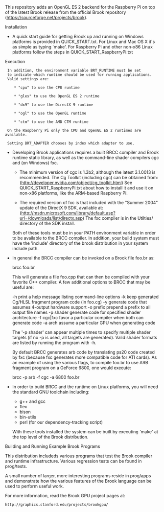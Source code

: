 This repository adds an OpenGL ES 2 backend for the Raspberry Pi on top of the
latest Brook release from the official Brook repository (https://sourceforge.net/projects/brook).

Installation

   * A quick start guide for getting Brook up and running on Windows
     platforms is provided in QUICK_START.txt. For Linux and Mac OS X
     it's as simple as typing 'make'. For Raspberry Pi and other non-x86 Linux
     platforms follow the steps in QUICK_START_RaspberryPi.txt

Execution

     In addition, the environment variable BRT_RUNTIME must be set
     to indicate which runtime should be used for running applications.
     Valid settings are:

        * "cpu" to use the CPU runtime

        * "gles" to use the OpenGL ES 2 runtime

        * "dx9" to use the DirectX 9 runtime

        * "ogl" to use the OpenGL runtime
        
        * "ctm" to use the AMD CTM runtime

     On the Raspberry Pi only the CPU and OpenGL ES 2 runtimes are available.
     
     Setting BRT_ADAPTER chooses by index which adapter to use.

   * Developing Brook applications requires a built BRCC compiler and
     Brook runtime static library, as well as the command-line shader
     compilers cgc and (on Windows) fxc.

        * The minimum version of cgc is 1.3b2, although the latest 3.1.0013 is recommended.
          The Cg Toolkit (including cgc) can be obtained from:
          (http://developer.nvidia.com/object/cg_toolkit.html)
	  See QUICK_START_RaspberryPi.txt about how to install it and use it on
          non-x86 platforms, like the ARM-based Raspberry Pi.

        * The required version of fxc is that included with the "Summer 2004"
          update of the DirectX 9 SDK, available at:
          (http://msdn.microsoft.com/library/default.asp?url=/downloads/list/directx.asp)
          The fxc compiler is in the Utilties/ directory of the SDK install.

     Both of these tools must be in your PATH environment variable in order
     to be available to the BRCC compiler. In addition, your build system
     must have the 'include' directory of the brook distribution in your
     system include path.

   * In general the BRCC compiler can be invoked on a Brook file foo.br as:
     
     brcc foo.br
     
     This will generate a file foo.cpp that can then be compiled with your
     favorite C++ compiler. A few additional options to BRCC that may
     be useful are:

     -h         print a help message listing command-line options
     -k         keep generated Cg/HLSL fragment program code (in foo.cg)
     -y         generate code that assumes 4-output hardware support
     -o prefix  prepend a prefix to all output file names
     -p shader  generate code for specified shader architecture
     -f cgc|fxc favor a particular compiler when both can generate code
     -a arch    assume a particular GPU when generating code

     The '-p shader' can appear multiple times to specify multiple
     shader targets (if no -p is used, all targets are generated). Valid
     shader formats are listed by running the program with -h.

     By default BRCC generates arb code by translating ps20 code created
     by fxc (because fxc generates more compatible code for ATI cards).
     As an example of using the various flags, to compile foo.br to use
     ARB fragment program on a GeForce 6800, one would execute:

     brcc -p arb -f cgc -a 6800 foo.br

   * In order to build BRCC and the runtime on Linux platforms, you will
     need the standard GNU toolchain including:
        - g++ and gcc
        - flex
        - bison
        - bin-utils
        - perl (for our dependency-tracking script)

     With these tools installed the system can be built by executing 'make'
     at the top level of the Brook distribution.

Building and Running Example Brook Programs

   This distribution includeds various programs that test the Brook
   compiler and runtime infrastructure. Various regression tests can
   be found in prog/tests. 

   A small number of larger, more interesting programs reside in
   prog/apps and demonstrate how the various features of the Brook
   language can be used to perform useful work.      

For more information, read the Brook GPU project pages at:
	
	http://graphics.stanford.edu/projects/brookgpu/

